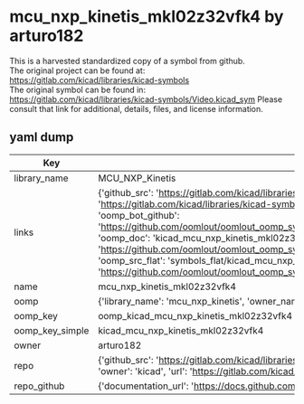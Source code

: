 # mcu_nxp_kinetis_mkl02z32vfk4 by arturo182  
This is a harvested standardized copy of a symbol from github.  
The original project can be found at:  
https://gitlab.com/kicad/libraries/kicad-symbols  
The original symbol can be found in:
https://gitlab.com/kicad/libraries/kicad-symbols/Video.kicad_sym
Please consult that link for additional, details, files, and license information.  
## yaml dump  
| Key | Value |  
| --- | --- |  
| library_name | MCU_NXP_Kinetis |  
| links | {'github_src': 'https://gitlab.com/kicad/libraries/kicad-symbols/Video.kicad_sym', 'github_src_repo': 'https://gitlab.com/kicad/libraries/kicad-symbols', 'oomp_bot': 'kicad_mcu_nxp_kinetis_mkl02z32vfk4/working', 'oomp_bot_github': 'https://github.com/oomlout/oomlout_oomp_symbol_bot/tree/main/kicad_mcu_nxp_kinetis_mkl02z32vfk4/working', 'oomp_doc': 'kicad_mcu_nxp_kinetis_mkl02z32vfk4/working', 'oomp_doc_github': 'https://github.com/oomlout/oomlout_oomp_symbol_doc/tree/main/kicad_mcu_nxp_kinetis_mkl02z32vfk4/working', 'oomp_src_flat': 'symbols_flat/kicad_mcu_nxp_kinetis_mkl02z32vfk4/working', 'oomp_src_flat_github': 'https://github.com/oomlout/oomlout_oomp_symbol_src/tree/main/kicad_mcu_nxp_kinetis_mkl02z32vfk4/working'} |  
| name | mcu_nxp_kinetis_mkl02z32vfk4 |  
| oomp | {'library_name': 'mcu_nxp_kinetis', 'owner_name': 'kicad', 'symbol_name': 'mcu_nxp_kinetis_mkl02z32vfk4'} |  
| oomp_key | oomp_kicad_mcu_nxp_kinetis_mkl02z32vfk4 |  
| oomp_key_simple | kicad_mcu_nxp_kinetis_mkl02z32vfk4 |  
| owner | arturo182 |  
| repo | {'github_src': 'https://gitlab.com/kicad/libraries/kicad-symbols/Video.kicad_sym', 'name': 'libraries/kicad-symbols', 'owner': 'kicad', 'url': 'https://gitlab.com/kicad/libraries/kicad-symbols'} |  
| repo_github | {'documentation_url': 'https://docs.github.com/rest/repos/repos#get-a-repository', 'message': 'Not Found'} |  

